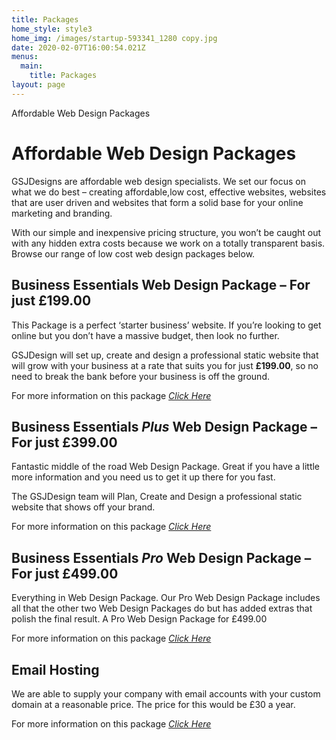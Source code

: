 ```yaml
---
title: Packages
home_style: style3
home_img: /images/startup-593341_1280 copy.jpg
date: 2020-02-07T16:00:54.021Z
menus:
  main:
    title: Packages
layout: page
---
```

Affordable Web Design Packages

# Affordable Web Design Packages

GSJDesigns are affordable web design specialists. We set our focus on what we do best – creating affordable,low cost, effective websites, websites that are user driven and websites that form a solid base for your online marketing and branding.

With our simple and inexpensive pricing structure, you won’t be caught out with any hidden extra costs because we work on a totally transparent basis. Browse our range of low cost web design packages below.

## Business Essentials Web Design Package – For just £199.00

This Package is a perfect ‘starter business’ website. If you’re looking to get online but you don’t have a massive budget, then look no further.

GSJDesign will set up, create and design a professional static website that will grow with your business at a rate that suits you for just **£199.00**, so no need to break the bank before your business is off the ground.

For more information on this package *[Click Here](https://gsjdesigns.co.uk/business-essentials/)*

## Business Essentials *Plus* Web Design Package – For just £399.00

Fantastic middle of the road Web Design Package. Great if you have a little more information and you need us to get it up there for you fast.

The GSJDesign team will Plan, Create and Design a professional static website that shows off your brand.

For more information on this package *[Click Here](https://gsjdesigns.co.uk/business-essentials-plus/)*

## Business Essentials *Pro* Web Design Package – For just £499.00

Everything in Web Design Package. Our Pro Web Design Package includes all that the other two Web Design Packages do but has added extras that polish the final result. A Pro Web Design Package for £499.00

For more information on this package *[Click Here](https://gsjdesigns.co.uk/business-essentials-pro/)*

## Email Hosting

We are able to supply your company with email accounts with your custom domain at a reasonable price. The price for this would be £30 a year. 

For more information on this package *[Click Here](https://gsjdesigns.co.uk/email-hosting/)*
